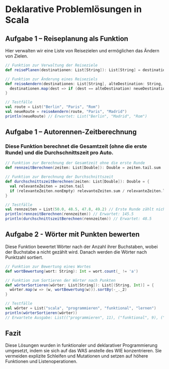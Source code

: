 # Deklarative Problemlösungen in Scala

## Aufgabe 1 – Reiseplanung als Funktion

Hier verwalten wir eine Liste von Reisezielen und ermöglichen das Ändern von Zielen.

```scala
// Funktion zur Verwaltung der Reiseziele
def reisePlanen(destinationen: List[String]): List[String] = destinationen

// Funktion zur Änderung eines Reiseziels
def reiseAendern(destinationen: List[String], alteDestination: String, neueDestination: String): List[String] = {
  destinationen.map(dest => if (dest == alteDestination) neueDestination else dest)
}

// Testfälle
val route = List("Berlin", "Paris", "Rom")
val neueRoute = reiseAendern(route, "Paris", "Madrid")
println(neueRoute) // Erwartet: List("Berlin", "Madrid", "Rom")
```

## Aufgabe 1 – Autorennen-Zeitberechnung
### Diese Funktion berechnet die Gesamtzeit (ohne die erste Runde) und die Durchschnittszeit pro Auto.
```scala
// Funktion zur Berechnung der Gesamtzeit ohne die erste Runde
def rennzeitBerechnen(zeiten: List[Double]): Double = zeiten.tail.sum

// Funktion zur Berechnung der Durchschnittszeit
def durchschnittszeitBerechnen(zeiten: List[Double]): Double = {
  val relevanteZeiten = zeiten.tail
  if (relevanteZeiten.nonEmpty) relevanteZeiten.sum / relevanteZeiten.length else 0.0
}

// Testfälle
val rennzeiten = List(50.0, 48.5, 47.8, 49.2) // Erste Runde zählt nicht
println(rennzeitBerechnen(rennzeiten)) // Erwartet: 145.5
println(durchschnittszeitBerechnen(rennzeiten)) // Erwartet: 48.5
```

## Aufgabe 2 - Wörter mit Punkten bewerten
 Diese Funktion bewertet Wörter nach der Anzahl ihrer Buchstaben, wobei der Buchstabe a nicht gezählt wird. Danach werden die Wörter nach Punktzahl sortiert.
```scala
// Funktion zur Bewertung eines Wortes
def wortBewertung(wort: String): Int = wort.count(_ != 'a')

// Funktion zum Sortieren der Wörter nach Punkten
def wörterSortieren(wörter: List[String]): List[(String, Int)] = {
  wörter.map(w => (w, wortBewertung(w))).sortBy(-_._2)
}

// Testfälle
val wörter = List("scala", "programmieren", "funktional", "lernen")
println(wörterSortieren(wörter))
// Erwartete Ausgabe: List(("programmieren", 11), ("funktional", 9), ("lernen", 6), ("scala", 3))
```
## Fazit
Diese Lösungen wurden in funktionaler und deklarativer Programmierung umgesetzt, indem sie sich auf das WAS anstelle des WIE konzentrieren. Sie vermeiden explizite Schleifen und Mutationen und setzen auf höhere Funktionen und Listenoperationen.
